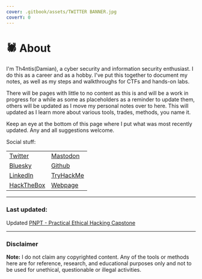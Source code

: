```yaml
---
cover: .gitbook/assets/TWITTER BANNER.jpg
coverY: 0
---
```


# 🕷 About

I'm Th4ntis(Damian), a cyber security and information security enthusiast. I do this as a career and as a hobby. I've put this together to document my notes, as well as my steps and walkthroughs for CTFs and hands-on labs.&#x20;

There will be pages with little to no content as this is and will be a work in progress for a while as some as placeholders as a reminder to update them, others will be updated as I move my personal notes over to here. This will updated as I learn more about various tools, trades, methods, you name it.

Keep an eye at the bottom of this page where I put what was most recently updated. Any and all suggestions welcome.

Social stuff:

|                                                         |                                                   |
| ------------------------------------------------------- | ------------------------------------------------- |
| [Twitter](https://twitter.com/Th4ntis)                  | [Mastodon](https://infosec.exchange/web/@th4ntis) |
| [Bluesky](https://bsky.app/profile/th4ntis.bsky.social) | [Github](https://github.com/Th4ntis)              |
| [LinkedIn](https://www.linkedin.com/in/damian-roneker/) | [TryHackMe](https://tryhackme.com/p/th4ntis)      |
| [HackTheBox](https://app.hackthebox.com/profile/274909) | [Webpage](https://th4ntis.github.io)              |

***

### Last updated:

Updated [PNPT - Practical Ethical Hacking Capstone](https://cybersec.th4ntis.com/courses/pnpt/practical-ethical-hacking#new-capstone)

***

### **Disclaimer**

**Note:** I do not claim any copyrighted content. Any of the tools or methods here are for reference, research, and educational purposes only and not to be used for unethical, questionable or illegal activities.
